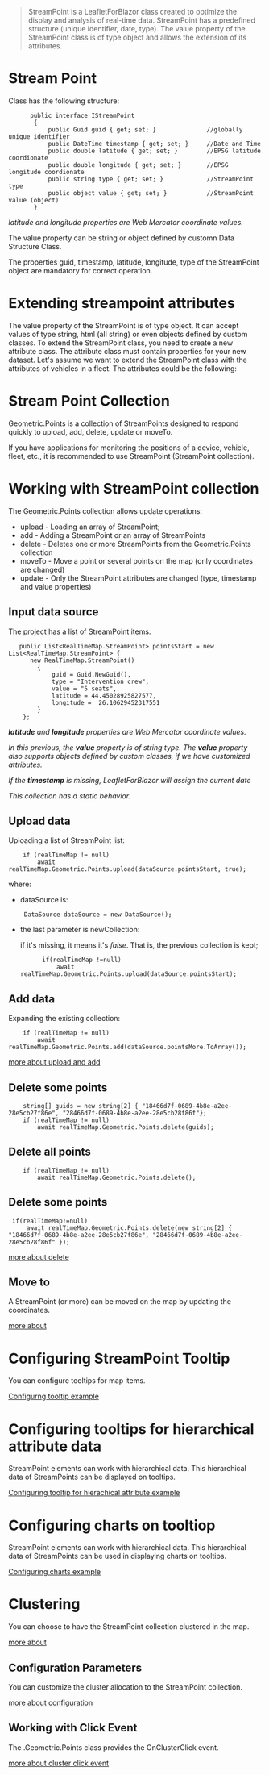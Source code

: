 
> StreamPoint is a LeafletForBlazor class created to optimize the display and analysis of real-time data. StreamPoint has a predefined structure (unique identifier, date, type). The value property of the StreamPoint class is of type object and allows the extension of its attributes.




# Stream Point

Class has the following structure:

          public interface IStreamPoint
           {
               public Guid guid { get; set; }              //globally unique identifier
               public DateTime timestamp { get; set; }     //Date and Time
               public double latitude { get; set; }        //EPSG latitude coordionate
               public double longitude { get; set; }       //EPSG longitude coordionate
               public string type { get; set; }            //StreamPoint type
               public object value { get; set; }           //StreamPoint value (object)
           }

_latitude and longitude properties are Web Mercator coordinate values._

The value property can be string or object defined by customn Data Structure Class.

The properties guid, timestamp, latitude, longitude, type of the StreamPoint object are mandatory for correct operation.

# Extending streampoint attributes

The value property of the StreamPoint is of type object. It can accept values ​​of type string, html (all string) or even objects defined by custom classes.
To extend the StreamPoint class, you need to create a new attribute class. The attribute class must contain properties for your new dataset. Let's assume we want to extend the StreamPoint class with the attributes of vehicles in a fleet. The attributes could be the following:




# Stream Point Collection

Geometric.Points is a collection of StreamPoints designed to respond quickly to upload, add, delete, update or moveTo.

If you have applications for monitoring the positions of a device, vehicle, fleet, etc., it is recommended to use StreamPoint (StreamPoint collection).

# Working with StreamPoint collection

The Geometric.Points collection allows update operations:
- upload - Loading an array of StreamPoint;
- add - Adding a StreamPoint or an array of StreamPoints
- delete - Deletes one or more StreamPoints from the Geometric.Points collection
- moveTo - Move a point or several points on the map (only coordinates are changed)
- update - Only the StreamPoint attributes are changed (type, timestamp and value properties)

## Input data source

The project has a list of StreamPoint items.

       public List<RealTimeMap.StreamPoint> pointsStart = new List<RealTimeMap.StreamPoint> {
          new RealTimeMap.StreamPoint()
            {
                guid = Guid.NewGuid(),
                type = "Intervention crew",
                value = "5 seats",
                latitude = 44.45028925827577,
                longitude =  26.10629452317551
            }
        };


_**latitude** and **longitude** properties are Web Mercator coordinate values._

_In this previous, the **value** property is of string type. The **value** property also supports objects defined by custom classes, if we have customized attributes._

_If the **timestamp** is missing, LeafletForBlazor will assign the current date_

_This collection has a static behavior._

## Upload data

Uploading a list of StreamPoint list:

        if (realTimeMap != null)
            await realTimeMap.Geometric.Points.upload(dataSource.pointsStart, true);


where:

- dataSource is:

       DataSource dataSource = new DataSource();

- the last parameter is newCollection:
  
  if it's missing, it means it's _false_. That is, the previous collection is kept;

            if(realTimeMap !=null)
                await realTimeMap.Geometric.Points.upload(dataSource.pointsStart);

## Add data

Expanding the existing collection:

        if (realTimeMap != null)
            await realTimeMap.Geometric.Points.add(dataSource.pointsMore.ToArray());

[more about upload and add](https://github.com/ichim/LeafletForBlazor-NuGet/tree/main/Working%20with%20StreamPoint/Collection#upload-or-add-to-streampoint-collection)

## Delete some points


        string[] guids = new string[2] { "18466d7f-0689-4b8e-a2ee-28e5cb27f86e", "28466d7f-0689-4b8e-a2ee-28e5cb28f86f"};
        if (realTimeMap != null)
            await realTimeMap.Geometric.Points.delete(guids);
    
## Delete all points


        if (realTimeMap != null)
            await realTimeMap.Geometric.Points.delete();


## Delete some points

     if(realTimeMap!=null)
         await realTimeMap.Geometric.Points.delete(new string[2] { "18466d7f-0689-4b8e-a2ee-28e5cb27f86e", "28466d7f-0689-4b8e-a2ee-28e5cb28f86f" });

[more about delete](https://github.com/ichim/LeafletForBlazor-NuGet/tree/main/Working%20with%20StreamPoint/Collection#delete-some-streampoints)

## Move to

A StreamPoint (or more) can be moved on the map by updating the coordinates.


[more about](https://github.com/ichim/LeafletForBlazor-NuGet/tree/main/Working%20with%20StreamPoint/Collection#move-to)

# Configuring StreamPoint Tooltip

You can configure tooltips for map items.

[Configurng tooltip example](https://github.com/ichim/LeafletForBlazor-NuGet/tree/main/Working%20with%20StreamPoint/Tooltip)

# Configuring tooltips for hierarchical attribute data

StreamPoint elements can work with hierarchical data. This hierarchical data of StreamPoints can be displayed on tooltips.

[Configuring tooltip for hierachical attribute example](https://github.com/ichim/LeafletForBlazor-NuGet/tree/main/Working%20with%20StreamPoint/Tooltip/RTM%20tooltip%20hierarchical%20attr)

# Configuring charts on tooltiop

StreamPoint elements can work with hierarchical data. This hierarchical data of StreamPoints can be used in displaying charts on tooltips.

[Configuring charts example](https://github.com/ichim/LeafletForBlazor-NuGet/tree/main/Working%20with%20StreamPoint/Tooltip/tooltip%20chart)

   
# Clustering

You can choose to have the StreamPoint collection clustered in the map.

[more about](https://github.com/ichim/LeafletForBlazor-NuGet/tree/main/Working%20with%20StreamPoint/Clustering#clustering)

## Configuration Parameters

You can customize the cluster allocation to the StreamPoint collection.

[more about configuration](https://github.com/ichim/LeafletForBlazor-NuGet/tree/main/Working%20with%20StreamPoint/Clustering#configuration-parameters)

## Working with Click Event

The .Geometric.Points class provides the OnClusterClick event.

[more about cluster click event](https://github.com/ichim/LeafletForBlazor-NuGet/tree/main/Working%20with%20StreamPoint/Clustering#working-with-cluster-event)





